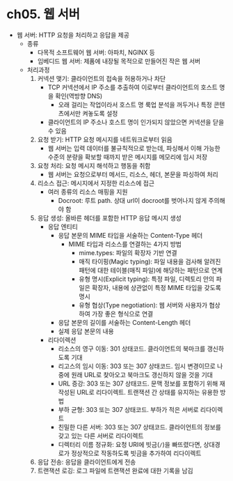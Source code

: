 # ch05. 웹 서버
- 웹 서버: HTTP 요청을 처리하고 응답을 제공
	- 종류
		- 다목적 소프트웨어 웹 서버: 아파치, NGINX 등
		- 임베디드 웹 서버: 제품에 내장될 목적으로 만들어진 작은 웹 서버
	- 처리과정
		1. 커넥션 맺기: 클라이언트의 접속을 허용하거나 차단
			- TCP 커넥션에서 IP 주소를 추출하여 이로부터 클라이언트의 호스트 명을 확인(역방향 DNS)
				- 오래 걸리는 작업이라서 호스트 명 룩업 분석을 꺼두거나 특정 콘텐츠에서만 켜놓도록 설정
			- 클라이언트의 IP 주소나 호스트 명이 인가되지 않았으면 커넥션을 닫을 수 있음
		2. 요청 받기: HTTP 요청 메시지를 네트워크로부터 읽음
			- 웹 서버는 입력 데이터를 불규칙적으로 받는데, 파싱해서 이해 가능한 수준의 분량을 확보할 때까지 받은 메시지를 메모리에 임시 저장
		3. 요청 처리: 요청 메시지 해석하고 행동을 취함
			- 웹 서버는 요청으로부터 메서드, 리소스, 헤더, 본문을 파싱하여 처리
		4. 리소스 접근: 메시지에서 지정한 리소스에 접근
			- 여러 종류의 리소스 매핑을 지원
				- Docroot: 루트 path. 상대 url이 docroot를 벗어나지 않게 주의해야 함
		5. 응답 생성: 올바른 헤더를 포함한 HTTP 응답 메시지 생성
			- 응답 엔티티
				- 응답 본문의 MIME 타입을 서술하는 Content-Type 헤더
					- MIME 타입과 리소스를 연결하는 4가지 방법
						- mime.types: 파일의 확장자 기반 연결
						- 매직 타이핑(Magic typing): 파일 내용을 검사해 알려진 패턴에 대한 테이블(매직 파일)에 해당하는 패턴으로 연계
						- 유형 명시(Explicit typing): 특정 파일, 디렉토리 안의 파일은 확장자, 내용에 상관없이 특정 MIME 타입을 갖도록 명시
						- 유형 협상(Type negotiation): 웹 서버와 사용자가 협상하여 가장 좋은 형식으로 연결
				- 응답 본문의 길이를 서술하는 Content-Length 헤더
				- 실제 응답 본문의 내용
			- 리다이렉션
				- 리소스의 영구 이동: 301 상태코드. 클라이언트의 북마크를 갱신하도록 기대
				- 리고스의 임시 이동: 303 또는 307 상태코드. 임시 변경이므로 나중에 원래 URL로 찾아오고 북마크도 갱신하지 않을 것을 기대
				- URL 증강: 303 또는 307 상태코드. 문맥 정보를 포함하기 위해 재 작성된 URL로 리다이렉트. 트랜잭션 간 상태를 유지하는 유용한 방법
				- 부하 균형: 303 또는 307 상태코드. 부하가 적은 서버로 리다이렉트
				- 친밀한 다른 서버: 303 또는 307 상태코드. 클라이언트의 정보를 갖고 있는 다른 서버로 리다이렉트
				- 디렉터리 이름 정규화: 요청 URI에 빗금(`/`)을 빠뜨렸다면, 상대경로가 정상적으로 작동하도록 빗금을 추가하여 리다이렉트
		6. 응답 전송: 응답을 클라이언트에게 전송
		7. 트랜잭션 로깅: 로그 파일에 트랜잭션 완료에 대한 기록을 남김
